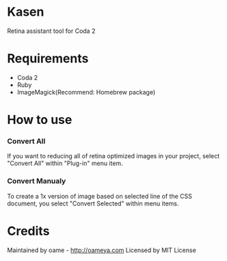 # Kasen

Retina assistant tool for Coda 2

# Requirements

* Coda 2
* Ruby
* ImageMagick(Recommend: Homebrew package)

# How to use

### Convert All
If you want to reducing all of retina optimized images in your project, select "Convert All" within "Plug-in" menu item.

### Convert Manualy

To create a 1x version of image based on selected line of the CSS document, you select "Convert Selected" within menu items.

# Credits

Maintained by oame - http://oameya.com
Licensed by MIT License